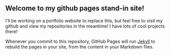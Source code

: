 ## Welcome to my github pages stand-in site!

I'll be working on a portfolio website to replace this, but feel free to visit my github and view my repositories in the meantime! I have lots of cool projects there!

Whenever you commit to this repository, GitHub Pages will run [Jekyll](https://jekyllrb.com/) to rebuild the pages in your site, from the content in your Markdown files.


